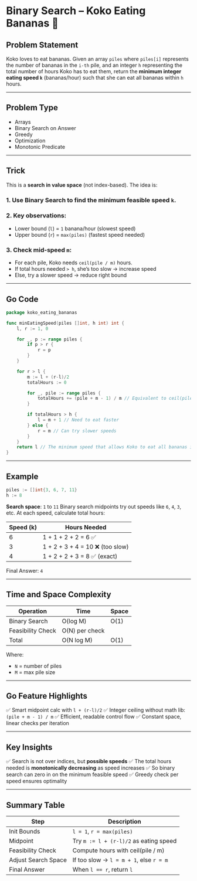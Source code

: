 # Binary Search – Koko Eating Bananas 🍌

## Problem Statement

Koko loves to eat bananas. Given an array `piles` where `piles[i]` represents the number of bananas in the `i-th` pile, and an integer `h` representing the total number of hours Koko has to eat them, return the **minimum integer eating speed `k`** (bananas/hour) such that she can eat all bananas within `h` hours.

---

## Problem Type

* Arrays
* Binary Search on Answer
* Greedy
* Optimization
* Monotonic Predicate

---

## Trick

This is a **search in value space** (not index-based). The idea is:

### 1. Use Binary Search to find the **minimum feasible speed** `k`.

### 2. Key observations:

* Lower bound (`l`) = `1` banana/hour (slowest speed)
* Upper bound (`r`) = `max(piles)` (fastest speed needed)

### 3. Check mid-speed `m`:

* For each pile, Koko needs `ceil(pile / m)` hours.
* If total hours needed `> h`, she’s too slow → increase speed
* Else, try a slower speed → reduce right bound

---

## Go Code

```go
package koko_eating_bananas

func minEatingSpeed(piles []int, h int) int {
	l, r := 1, 0

	for _, p := range piles {
		if p > r {
			r = p
		}
	}

	for r > l {
		m := l + (r-l)/2
		totalHours := 0

		for _, pile := range piles {
			totalHours += (pile + m - 1) / m // Equivalent to ceil(pile / m)
		}

		if totalHours > h {
			l = m + 1 // Need to eat faster
		} else {
			r = m // Can try slower speeds
		}
	}
	return l // The minimum speed that allows Koko to eat all bananas in h hours
}
```

---

## Example

```go
piles := []int{3, 6, 7, 11}
h := 8
```

**Search space**: `1` to `11`
Binary search midpoints try out speeds like `6`, `4`, `3`, etc.
At each speed, calculate total hours:

| Speed (k) | Hours Needed                    |
| --------- | ------------------------------- |
| 6         | 1 + 1 + 2 + 2 = 6 ✅             |
| 3         | 1 + 2 + 3 + 4 = 10 ❌ (too slow) |
| 4         | 1 + 2 + 2 + 3 = 8 ✅ (exact)     |

Final Answer: `4`

---

## Time and Space Complexity

| Operation         | Time           | Space |
| ----------------- | -------------- | ----- |
| Binary Search     | O(log M)       | O(1)  |
| Feasibility Check | O(N) per check |       |
| Total             | O(N log M)     | O(1)  |

Where:

* `N` = number of piles
* `M` = max pile size

---

## Go Feature Highlights

✅ Smart midpoint calc with `l + (r-l)/2`
✅ Integer ceiling without math lib: `(pile + m - 1) / m`
✅ Efficient, readable control flow
✅ Constant space, linear checks per iteration

---

## Key Insights

✅ Search is not over indices, but **possible speeds**
✅ The total hours needed is **monotonically decreasing** as speed increases
✅ So binary search can zero in on the minimum feasible speed
✅ Greedy check per speed ensures optimality

---

## Summary Table

| Step                | Description                             |
| ------------------- | --------------------------------------- |
| Init Bounds         | `l = 1`, `r = max(piles)`               |
| Midpoint            | Try `m := l + (r-l)/2` as eating speed  |
| Feasibility Check   | Compute hours with ceil(pile / m)       |
| Adjust Search Space | If too slow → `l = m + 1`, else `r = m` |
| Final Answer        | When `l == r`, return `l`               |


